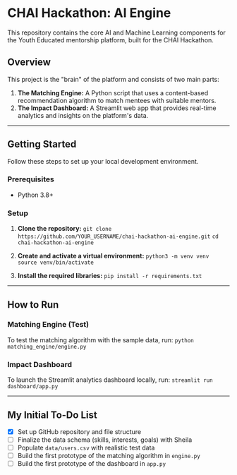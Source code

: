 # CHAI Hackathon: AI Engine

This repository contains the core AI and Machine Learning components for the Youth Educated mentorship platform, built for the CHAI Hackathon.

## Overview

This project is the "brain" of the platform and consists of two main parts:
1.  **The Matching Engine:** A Python script that uses a content-based recommendation algorithm to match mentees with suitable mentors.
2.  **The Impact Dashboard:** A Streamlit web app that provides real-time analytics and insights on the platform's data.

---

## Getting Started

Follow these steps to set up your local development environment.

### Prerequisites
- Python 3.8+

### Setup

1.  **Clone the repository:**
    `git clone https://github.com/YOUR_USERNAME/chai-hackathon-ai-engine.git`
    `cd chai-hackathon-ai-engine`

2.  **Create and activate a virtual environment:**
    `python3 -m venv venv`
    `source venv/bin/activate`

3.  **Install the required libraries:**
    `pip install -r requirements.txt`

---

## How to Run

### Matching Engine (Test)
To test the matching algorithm with the sample data, run:
`python matching_engine/engine.py`

### Impact Dashboard
To launch the Streamlit analytics dashboard locally, run:
`streamlit run dashboard/app.py`

---

## My Initial To-Do List
- [x] Set up GitHub repository and file structure
- [ ] Finalize the data schema (skills, interests, goals) with Sheila
- [ ] Populate `data/users.csv` with realistic test data
- [ ] Build the first prototype of the matching algorithm in `engine.py`
- [ ] Build the first prototype of the dashboard in `app.py`
